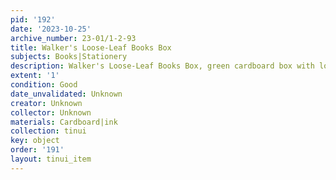 ```yaml
---
pid: '192'
date: '2023-10-25'
archive_number: 23-01/1-2-93
title: Walker's Loose-Leaf Books Box
subjects: Books|Stationery
description: Walker's Loose-Leaf Books Box, green cardboard box with logo on front
extent: '1'
condition: Good
date_unvalidated: Unknown
creator: Unknown
collector: Unknown
materials: Cardboard|ink
collection: tinui
key: object
order: '191'
layout: tinui_item
---
```

